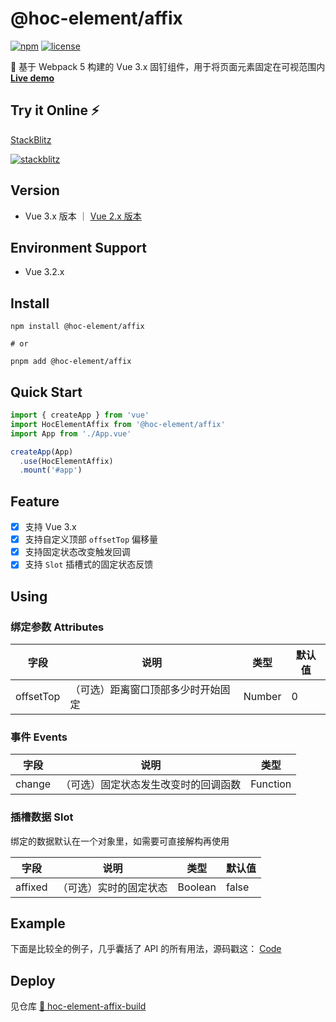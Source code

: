 # @hoc-element/affix

[![npm](https://img.shields.io/npm/v/@hoc-element/affix)](https://www.npmjs.com/package/@hoc-element/affix)
[![license](https://img.shields.io/npm/l/@hoc-element/affix)](https://github.com/pdsuwwz/hoc-element-affix/blob/main/LICENSE)

📌 基于 Webpack 5 构建的 Vue 3.x 固钉组件，用于将页面元素固定在可视范围内 **[Live demo](https://pdsuwwz.github.io/hoc-element-affix)** 


## Try it Online ⚡️

[StackBlitz](https://stackblitz.com/edit/github-vedset?file=src/views/ExampleAffix.vue)

[![stackblitz](https://developer.stackblitz.com/img/open_in_stackblitz.svg)](https://stackblitz.com/edit/github-vedset?file=src/views/ExampleAffix.vue)


## Version

* Vue 3.x 版本 ｜ [Vue 2.x 版本](https://github.com/pdsuwwz/hoc-element-affix/tree/vue2.0)



## Environment Support

* Vue 3.2.x

## Install

```shell
npm install @hoc-element/affix

# or

pnpm add @hoc-element/affix
```

## Quick Start

```js
import { createApp } from 'vue'
import HocElementAffix from '@hoc-element/affix'
import App from './App.vue'

createApp(App)
  .use(HocElementAffix)
  .mount('#app')
```

## Feature

- [x] 支持 Vue 3.x
- [x] 支持自定义顶部 `offsetTop` 偏移量
- [x] 支持固定状态改变触发回调
- [x] 支持 `Slot` 插槽式的固定状态反馈

## Using

### 绑定参数 Attributes

| 字段 | 说明 | 类型 | 默认值 |
| -------- | -------- | -------- | -------- |
| offsetTop | （可选）距离窗口顶部多少时开始固定 | Number | 0 |

### 事件 Events

| 字段 | 说明 | 类型 |
| -------- | -------- | -------- |
| change | （可选）固定状态发生改变时的回调函数 | Function |

### 插槽数据 Slot

绑定的数据默认在一个对象里，如需要可直接解构再使用

| 字段 | 说明 | 类型 | 默认值 |
| -------- | -------- | -------- | -------- |
| affixed | （可选）实时的固定状态 | Boolean | false |


## Example

下面是比较全的例子，几乎囊括了 API 的所有用法，源码戳这： [Code](https://github.com/pdsuwwz/hoc-element-affix/tree/main/example/src/views/ExampleAffix.vue )


## Deploy

见仓库 [📍  hoc-element-affix-build](https://github.com/pdsuwwz/hoc-element-affix-build)

